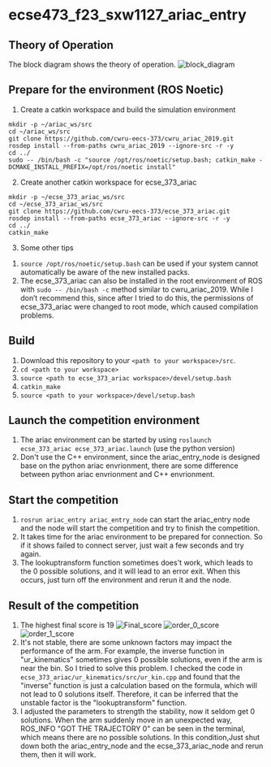 # ecse473_f23_sxw1127_ariac_entry
## Theory of Operation
The block diagram shows the theory of operation.
![block_diagram](https://github.com/josestark0905/ecse473_f23_sxw1127_ariac_entry/assets/143913141/8334c95f-3d14-4344-b1da-d7e1e1990a1c)


## Prepare for the environment (ROS Noetic)
1. Create a catkin workspace and build the simulation environment
```
mkdir -p ~/ariac_ws/src
cd ~/ariac_ws/src
git clone https://github.com/cwru-eecs-373/cwru_ariac_2019.git
rosdep install --from-paths cwru_ariac_2019 --ignore-src -r -y
cd ../
sudo -- /bin/bash -c "source /opt/ros/noetic/setup.bash; catkin_make -DCMAKE_INSTALL_PREFIX=/opt/ros/noetic install"
```


2. Create another catkin workspace for ecse_373_ariac
```
mkdir -p ~/ecse_373_ariac_ws/src
cd ~/ecse_373_ariac_ws/src
git clone https://github.com/cwru-eecs-373/ecse_373_ariac.git
rosdep install --from-paths ecse_373_ariac --ignore-src -r -y
cd ../
catkin_make
```

3. Some other tips
1) `source /opt/ros/noetic/setup.bash` can be used if your system cannot automatically be aware of the new installed packs.
2) The ecse_373_ariac can also be installed in the root environment of ROS with `sudo -- /bin/bash -c` method similar to cwru_ariac_2019. While I don’t recommend this, since after I tried to do this, the permissions of ecse_373_ariac were changed to root mode, which caused compilation problems.


## Build
1. Download this repository to your `<path to your workspace>/src`.
2. `cd <path to your workspace>`
3. `source <path to ecse_373_ariac workspace>/devel/setup.bash`
4. `catkin_make`
5. `source <path to your workspace>/devel/setup.bash`


## Launch the competition environment
1. The ariac environment can be started by using `roslaunch ecse_373_ariac ecse_373_ariac.launch` (use the python version)
2. Don't use the C++ environment, since the ariac_entry_node is designed base on the python ariac envrionment, there are some difference between python ariac envrionment and C++ envrionment.

## Start the competition
1. `rosrun ariac_entry ariac_entry_node` can start the ariac_entry node and the node will start the competition and try to finish the competition.
2. It takes time for the ariac environment to be prepared for connection. So if it shows failed to connect server, just wait a few seconds and try again.
3. The lookuptransform function sometimes does't work, which leads to the 0 possible solutions, and it will lead to an error exit. When this occurs, just turn off the environment and rerun it and the node.


## Result of the competition
1. The highest final score is 19
![Final_score](https://github.com/josestark0905/ecse473_f23_sxw1127_ariac_entry/assets/143913141/055f3feb-ae4d-4030-9e91-6fabaf3bd7c6)
![order_0_score](https://github.com/josestark0905/ecse473_f23_sxw1127_ariac_entry/assets/143913141/bb4d0775-38f0-4f3b-af0e-354ad3591bc6)
![order_1_score](https://github.com/josestark0905/ecse473_f23_sxw1127_ariac_entry/assets/143913141/53eb4fcf-e6fe-4e70-a8be-551d98a10fc0)
2. It's not stable, there are some unknown factors may impact the performance of the arm. For example, the inverse function in "ur_kinematics" sometimes gives 0 possible solutions, even if the arm is near the bin. So I tried to solve this problem. I checked the code in `ecse_373_ariac/ur_kinematics/src/ur_kin.cpp` and found that the "inverse" function is just a calculation based on the formula, which will not lead to 0 solutions itself. Therefore, it can be inferred that the unstable factor is the "lookuptransform" function.
3. I adjusted the parameters to strength the stability, now it seldom get 0 solutions. When the arm suddenly move in an unexpected way, ROS_INFO "GOT THE TRAJECTORY 0" can be seen in the terminal, which means there are no possible solutions. In this condition,Just shut down both the ariac_entry_node and the ecse_373_ariac_node and rerun them, then it will work.
